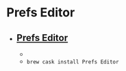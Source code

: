 # Prefs Editor
- [Prefs Editor](https://apps.tempel.org/PrefsEditor/)
  - 
  - 
  - `brew cask install Prefs Editor`
